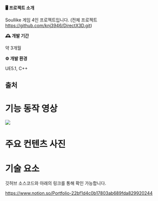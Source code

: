 **🖥️ 프로젝트 소개**

Soullike 게임 4인 프로젝트입니다.
(전체 프로젝트 https://github.com/knj3946/DirectX3D.git)

**🕰️ 개발 기간**

약 3개월

**⚙️ 개발 환경**

UE5.1, C++

## 출처

# 기능 동작 영상

[![](http://img.youtube.com/vi/d2lnfB9jVWg/0.jpg)](https://youtu.be/d2lnfB9jVWg)

# 주요 컨텐츠 사진

# 기술 요소

깃허브 소스코드와 아래의 링크를 통해 확인 가능합니다.

https://www.notion.so/Portfolio-22bf1d4c0b17803ab689fda829920244
